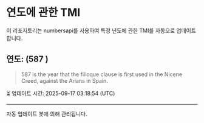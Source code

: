 
# 연도에 관한 TMI

이 리포지토리는 numbersapi를 사용하여 특정 년도에 관한 TMI를 자동으로 업데이트합니다.

## 연도: (587 )
> 587 is the year that the filioque clause is first used in the Nicene Creed, against the Arians in Spain.

⏳ 업데이트 시간: 2025-09-17 03:18:54 (UTC)

---
자동 업데이트 봇에 의해 관리됩니다.
